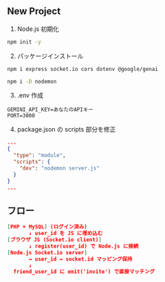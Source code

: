 
## New Project
1. Node.js 初期化

```bash
npm init -y
```

2. パッケージインストール

```bash
npm i express socket.io cors dotenv @google/genai
```

```bash
npm i -D nodemon
```

3. .env 作成

```env
GEMINI_API_KEY=あなたのAPIキー
PORT=3000
```

4. package.json の scripts 部分を修正

```json
...
{
  "type": "module",
  "scripts": {
    "dev": "nodemon server.js"
  }
}
...
```

## フロー
```json
[PHP + MySQL] (ログイン済み)
       ↓ user_id を JS に埋め込む
[ブラウザ JS (Socket.io client)]
       ↓ register(user_id) で Node.js に接続
[Node.js Socket.io server]
       ↔ user_id ↔ socket.id マッピング保持
       ↓
  friend_user_id に emit('invite') で直接マッチング
```